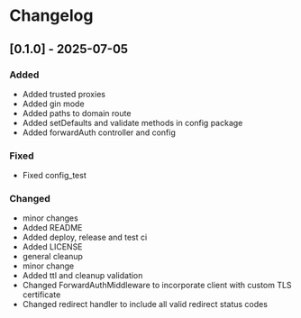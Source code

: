 # Changelog

## [0.1.0] - 2025-07-05

### Added

- Added trusted proxies
- Added gin mode
- Added paths to domain route
- Added setDefaults and validate methods in config package
- Added forwardAuth controller and config

### Fixed

- Fixed config_test

### Changed

- minor changes
- Added README
- Added deploy, release and test ci
- Added LICENSE
- general cleanup
- minor change
- Added ttl and cleanup validation
- Changed ForwardAuthMiddleware to incorporate client with custom TLS certificate
- Changed redirect handler to include all valid redirect status codes

